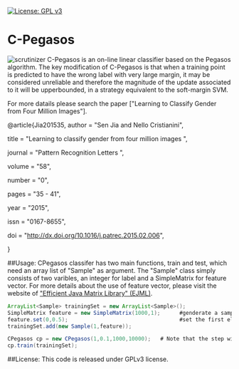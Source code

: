 [![License: GPL v3](https://img.shields.io/badge/License-GPL%20v3-blue.svg)](https://www.gnu.org/licenses/gpl-3.0)
# C-Pegasos
![scrutinizer](https://scrutinizer-ci.com/g/SenJia/C_Pegasos/badges/quality-score.png?b=master)
C-Pegasos is an on-line linear classifier based on the Pegasos algorithm. The key modification of C-Pegasos is that when a
training point is predicted to have the wrong label with very large margin, it may be considered unreliable and 
therefore the magnitude of the update associated to it will be upperbounded, in a strategy equivalent to the
soft-margin SVM.

For more datails please search the paper ["Learning to Classify Gender from Four Million Images"].

@article{Jia201535,
author = "Sen Jia and Nello Cristianini", 

title = "Learning to classify gender from four million images ", 

journal = "Pattern Recognition Letters ",

volume = "58", 

number = "0",

pages = "35 - 41", 

year = "2015", 

issn = "0167-8655", 

doi = "http://dx.doi.org/10.1016/j.patrec.2015.02.006", 

}

##Usage:
CPegasos classifer has two main functions, train and test, which need an array list of "Sample" as argument. The "Sample" 
class simply consists of two varibles, an integer for label and a SimpleMatrix for feature vector. For  more details about the
use of feature vector, please visit the website of ["Efficient Java Matrix Library" (EJML)](https://code.google.com/p/efficient-java-matrix-library/).
```java
ArrayList<Sample> trainingSet = new ArrayList<Sample>();
SimpleMatrix feature = new SimpleMatrix(1000,1);      #genderate a sample point of length 1000
feature.set(0,0.5);                                   #set the first element to 0.5
trainingSet.add(new Sample(1,feature));

CPegasos cp = new CPegasos(1,0.1,1000,10000);   # Note that the step will not be clipped until 10,000 samples are trained
cp.train(trainingSet);
```
##License:
This code is released under GPLv3 license.
